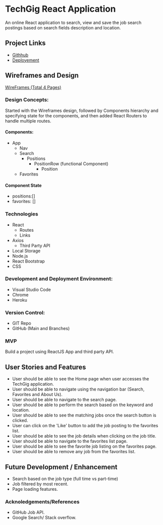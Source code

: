 # TechGig React Application
An online React application to search, view and save the job search postings based on search fields description and location.

## Project Links
- [Githhub](https://github.com/waynecho2004/techgig)
- [Deployement](https://techgig.herokuapp.com/#/)


## Wireframes and Design
[WireFrames (Total 4 Pages)](https://www.figma.com/file/UTfiQrkwIIiCXiwQDpbbyk/Github-Job-Search-Wideframe?node-id=0%3A1)
 
 ### Design Concepts:
 Started with the Wireframes design, followed by Components hierarchy and specifying state for the components, and then added React Routers to handle multiple routes.

#### Components: 
- App
    - Nav
    - Search
        - Positions
            - PositionRow (functional Component)
                - Position
    - Favorites 

#### Component State
- positions:[]
- favorites: []

### Technologies
- React 
    - Routes
    - Links
- Axios
    - Third Party API
- Local Storage
- Node.js
- React Bootstrap
- CSS

### Development and Deployment Environment:
- Visual Studio Code
- Chrome
- Heroku

### Version Control:
- GIT Repo
- GitHub (Main and Branches)

### MVP
Build a project using ReactJS App and third party API. 

## User Stories and Features
- User should be able to see the Home page when user accesses the TechGig application. 
- User should be able to navigate using the navigation bar (Search, Favorites and About Us).
- User should be able to navigate to the search page.
- User should be able to perform the search based on the keyword and location.
- User should be able to see the matching jobs once the search button is clicked.
- User can click on the 'Like' button to add the job posting to the favorites list.
- User should be able to see the job details when clicking on the job title.
- User should be able to navigate to the favorites list page.
- User should be able to see the favorite job listing on the favorites page.
- User should be able to remove any job from the favorites list.

## Future Development / Enhancement
- Search based on the job type (full time vs part-time)
- Job filtered by most recent.
- Page loading features.

### Acknoledgements/References
- GitHub Job API.
- Google Search/ Stack overflow.
